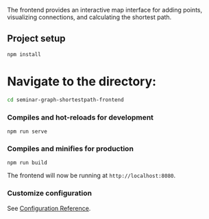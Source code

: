 The frontend provides an interactive map interface for adding points, visualizing connections, and calculating the shortest path.

## Project setup
```
npm install
```
# Navigate to the directory:
   ```bash
   cd seminar-graph-shortestpath-frontend
   ```

### Compiles and hot-reloads for development
```
npm run serve
```

### Compiles and minifies for production
```
npm run build
```

   The frontend will now be running at `http://localhost:8080`.

### Customize configuration
See [Configuration Reference](https://cli.vuejs.org/config/).
